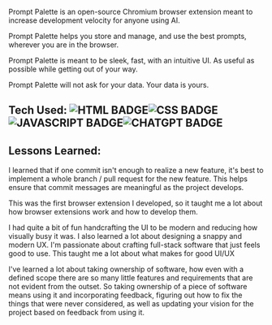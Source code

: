 Prompt Palette is an open-source Chromium browser extension meant to increase development velocity for anyone using AI. 

Prompt Palette helps you store and manage, and use the best prompts, wherever you are in the browser. 

Prompt Palette is meant to be sleek, fast, with an intuitive UI. As useful as possible while getting out of your way.

Prompt Palette will not ask for your data. Your data is yours.


## Tech Used: ![HTML BADGE](https://img.shields.io/static/v1?label=|&message=HTML&color=3c7f5d&style=plastic&logo=html5)![CSS BADGE](https://img.shields.io/static/v1?label=|&message=CSS&color=285f65&style=plastic&logo=css3)![JAVASCRIPT BADGE](https://img.shields.io/static/v1?label=|&message=JAVASCRIPT&color=3c7f5d&style=plastic&logo=javascript)![CHATGPT BADGE](https://img.shields.io/static/v1?label=|&message=CHATGPT&color=285f65&style=plastic&logo=openai)

## Lessons Learned:

I learned that if one commit isn't enough to realize a new feature, it's best to implement a whole branch / pull request for the new feature. This helps ensure that commit messages are meaningful as the project develops.

This was the first browser extension I developed, so it taught me a lot about how browser extensions work and how to develop them.

I had quite a bit of fun handcrafting the UI to be modern and reducing how visually busy it was. I also learned a lot about designing a snappy and modern UX. I'm passionate about crafting full-stack software that just feels good to use. This taught me a lot about what makes for good UI/UX

I've learned a lot about taking ownership of software, how even with a defined scope there are so many little features and requirements that are not evident from the outset. So taking ownership of a piece of software means using it and incorporating feedback, figuring out how to fix the things that were never considered, as well as updating your vision for the project based on feedback from using it.



